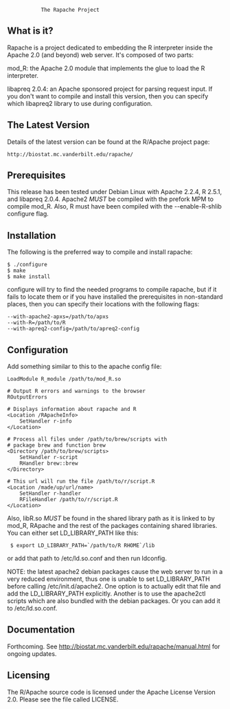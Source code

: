 
               The Rapache Project

  What is it?
  -----------
  Rapache is a project dedicated to embedding the R interpreter inside
  the Apache 2.0 (and beyond) web server. It's composed of two parts:

  mod_R: the Apache 2.0 module that implements the glue to load the
  R interpreter.

  libapreq 2.0.4: an Apache sponsored project for parsing request input.
  If you don't want to compile and install this version, then you can
  specify which libapreq2 library to use during configuration.

  The Latest Version
  ------------------

  Details of the latest version can be found at the R/Apache
  project page:

	http://biostat.mc.vanderbilt.edu/rapache/

  Prerequisites
  -------------
  This release has been tested under Debian Linux with Apache 2.2.4,
  R 2.5.1, and libapreq 2.0.4.  Apache2 _MUST_ be compiled with the
  prefork MPM to compile mod_R. Also, R must have been compiled with
  the --enable-R-shlib configure flag.

  Installation
  ------------
  The following is the preferred way to compile and install rapache:

    $ ./configure
    $ make
    $ make install

  configure will try to find the needed programs to compile rapache,
  but if it fails to locate them or if you have installed the
  prerequisites in non-standard places, then you can specify their
  locations with the following flags:

    --with-apache2-apxs=/path/to/apxs
    --with-R=/path/to/R
    --with-apreq2-config=/path/to/apreq2-config

  Configuration
  -------------
  Add something similar to this to the apache config file:

    LoadModule R_module /path/to/mod_R.so

    # Output R errors and warnings to the browser
    ROutputErrors

    # Displays information about rapache and R
    <Location /RApacheInfo>
        SetHandler r-info
    </Location>

    # Process all files under /path/to/brew/scripts with
    # package brew and function brew
    <Directory /path/to/brew/scripts>
        SetHandler r-script
        RHandler brew::brew
    </Directory>

    # This url will run the file /path/to/r/script.R
    <Location /made/up/url/name>
        SetHandler r-handler
        RFileHandler /path/to/r/script.R
    </Location>

  Also, libR.so _MUST_ be found in the shared library path as it is
  linked to by mod_R, RApache and the rest of the packages containing
  shared libraries. You can either set LD_LIBRARY_PATH like this:

     $ export LD_LIBRARY_PATH=`/path/to/R RHOME`/lib

  or add that path to /etc/ld.so.conf and then run ldconfig. 

  NOTE: the latest apache2 debian packages cause the web server to run
  in a very reduced environment, thus one is unable to set LD_LIBRARY_PATH
  before calling /etc/init.d/apache2. One option is to actually edit that
  file and add the LD_LIBRARY_PATH explicitly. Another is to use the apache2ctl
  scripts which are also bundled with the debian packages. Or you can add it
  to /etc/ld.so.conf.

  Documentation
  -------------
  
  Forthcoming. See http://biostat.mc.vanderbilt.edu/rapache/manual.html
  for ongoing updates.

  Licensing
  ---------

  The R/Apache source code is licensed under the Apache License Version
  2.0.  Please see the file called LICENSE.

